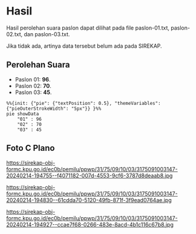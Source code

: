 # Hasil

Hasil perolehan suara paslon dapat dilihat pada file paslon-01.txt, paslon-02.txt, dan paslon-03.txt.

Jika tidak ada, artinya data tersebut belum ada pada SIREKAP.

## Perolehan Suara

 * Paslon 01: **96**.
 * Paslon 02: **70**.
 * Paslon 03: **45**.

```mermaid
%%{init: {"pie": {"textPosition": 0.5}, "themeVariables": {"pieOuterStrokeWidth": "5px"}} }%%
pie showData
    "01" : 96
    "02" : 70
    "03" : 45
```
## Foto C Plano

https://sirekap-obj-formc.kpu.go.id/ec0b/pemilu/ppwp/31/75/09/10/03/3175091003147-20240214-194755--f4071182-007d-4553-9cf6-3787d8deaab8.jpg

https://sirekap-obj-formc.kpu.go.id/ec0b/pemilu/ppwp/31/75/09/10/03/3175091003147-20240214-194830--61cdda70-5120-49fb-871f-3f9ead0764ae.jpg

https://sirekap-obj-formc.kpu.go.id/ec0b/pemilu/ppwp/31/75/09/10/03/3175091003147-20240214-194927--ccae7f68-0266-483e-8acd-4b1c116c67b8.jpg

